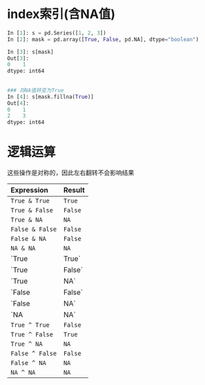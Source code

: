 # index索引(含NA值)

```python
In [1]: s = pd.Series([1, 2, 3])
In [2]: mask = pd.array([True, False, pd.NA], dtype="boolean")

In [3]: s[mask]
Out[3]: 
0    1
dtype: int64
    
    
### 将NA值转变为True
In [4]: s[mask.fillna(True)]
Out[4]: 
0    1
2    3
dtype: int64
```









# 逻辑运算

这些操作是对称的，因此左右翻转不会影响结果

| Expression      | Result  |
| :-------------- | :------ |
| `True & True`   | `True`  |
| `True & False`  | `False` |
| `True & NA`     | `NA`    |
| `False & False` | `False` |
| `False & NA`    | `False` |
| `NA & NA`       | `NA`    |
| `True | True`   | `True`  |
| `True | False`  | `True`  |
| `True | NA`     | `True`  |
| `False | False` | `False` |
| `False | NA`    | `NA`    |
| `NA | NA`       | `NA`    |
| `True ^ True`   | `False` |
| `True ^ False`  | `True`  |
| `True ^ NA`     | `NA`    |
| `False ^ False` | `False` |
| `False ^ NA`    | `NA`    |
| `NA ^ NA`       | `NA`    |